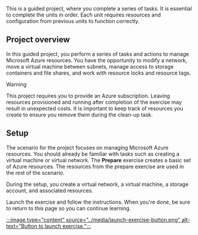 This is a guided project, where you complete a series of tasks. It is essential to complete the units in order. Each unit requires resources and configuration from previous units to function correctly.

## Project overview
In this guided project, you perform a series of tasks and actions to manage Microsoft Azure resources. You have the opportunity to modify a network, move a virtual machine between subnets, manage access to storage containers and file shares, and work with resource locks and resource tags.

> [!WARNING]
> This project requires you to provide an Azure subscription. Leaving resources provisioned and running after completion of the exercise may result in unexpected costs. It is important to keep track of resources you create to ensure you remove them during the clean-up task.

## Setup
The scenario for the project focuses on managing Microsoft Azure resources. You should already be familiar with tasks such as creating a virtual machine or virtual network. The **Prepare** exercise creates a basic set of Azure resources. The resources from the prepare exercise are used in the rest of the scenario.

During the setup, you create a virtual network, a virtual machine, a storage account, and associated resources.

Launch the exercise and follow the instructions. When you're done, be sure to return to this page so you can continue learning.

[:::image type="content" source="../media/launch-exercise-button.png" alt-text="Button to launch exercise.":::
 ](https://microsoftlearning.github.io/AZ-1008-Administer-Active-Directory-Domain-Services/Instructions/Labs/LAB_02_exercise_configure_domain_controller_operations.html)
